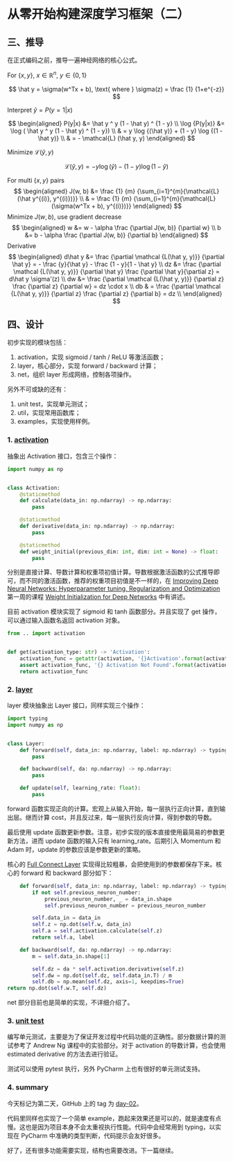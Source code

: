 # 从零开始构建深度学习框架（二）

## 三、推导

在正式编码之前，推导一遍神经网络的核心公式。

For $\{x, y\}$, $x \in \mathbb{R}^n$, $y \in \{0, 1\}$

$$
\hat y = \sigma(w^Tx + b), \text{ where } \sigma(z) = \frac {1} {1+e^{-z}}
$$

Interpret $\hat{y}=P(y=1|x)$

$$
\begin{aligned}
P(y|x) &= \hat y ^ y (1 - \hat y) ^ {1 - y} \\
\log {P(y|x)} &= \log ( \hat y ^ y (1 - \hat y) ^ {1 - y}) \\
& = y \log {(\hat y)} + (1 - y) \log {(1 - \hat y)} \\
& = - \mathcal{L} (\hat y, y)
\end{aligned}
$$

Minimize $\mathcal{L} (\hat y, y)$

$$
\mathcal{L} (\hat y, y) = - y \log {(\hat y)} - (1 - y) \log {(1 - \hat y)}
$$

For multi $\{x, y\}$ pairs
$$
\begin{aligned}
J(w, b) &= \frac {1} {m} {\sum_{i=1}^{m}{\mathcal{L}(\hat y^{(i)}, y^{(i)})}} \\
& = \frac {1} {m} {\sum_{i=1}^{m}{\mathcal{L}(\sigma(w^Tx + b), y^{(i)})}}
\end{aligned}
$$
Minimize $J(w, b)$, use gradient decrease
$$
\begin{aligned}
w &= w - \alpha \frac {\partial J(w, b)} {\partial w} \\
b &= b -  \alpha \frac {\partial J(w, b)} {\partial b}
\end{aligned}
$$
Derivative
$$
\begin{aligned}
d\hat y &= \frac {\partial \mathcal {L(\hat y, y)}} {\partial \hat y} = - \frac {y}{\hat y} - \frac {1 - y}{1 - \hat y} \\
dz &= \frac {\partial \mathcal {L(\hat y, y)}} {\partial \hat y} \frac {\partial \hat y}{\partial z} = d\hat y \sigma'(z) \\
dw &= \frac {\partial \mathcal {L(\hat y, y)}} {\partial z} \frac {\partial z} {\partial w} = dz \cdot x \\
db & =  \frac {\partial \mathcal {L(\hat y, y)}} {\partial z} \frac {\partial z} {\partial b} = dz \\
\end{aligned}
$$

## 四、设计

初步实现的模块包括：

1. activation，实现 sigmoid / tanh / ReLU 等激活函数；
2. layer，核心部分，实现 forward / backward 计算；
3. net，组织 layer 形成网络，控制各项操作。

另外不可或缺的还有：

1. unit test，实现单元测试；
2. util，实现常用函数库；
3. examples，实现使用样例。

### 1. [activation](https://github.com/SF-Zhou/TinyDNN/tree/day-02/tiny_dnn/activation)

抽象出 Activation 接口，包含三个操作：

```python
import numpy as np


class Activation:
    @staticmethod
    def calculate(data_in: np.ndarray) -> np.ndarray:
        pass

    @staticmethod
    def derivative(data_in: np.ndarray) -> np.ndarray:
        pass

    @staticmethod
    def weight_initial(previous_dim: int, dim: int = None) -> float:
        pass
```

分别是直接计算、导数计算和权重项初值计算。导数根据激活函数的公式推导即可，而不同的激活函数，推荐的权重项目初值是不一样的，在 [Improving Deep Neural Networks: Hyperparameter tuning, Regularization and Optimization](https://www.coursera.org/learn/deep-neural-network/home) 第一周的课程 [Weight Initialization for Deep Networks](https://www.coursera.org/learn/deep-neural-network/lecture/RwqYe/weight-initialization-for-deep-networks) 中有讲述。

目前 activation 模块实现了 sigmoid 和 tanh 函数部分。并且实现了 get 操作，可以通过输入函数名返回 activation 对象。

```python
from .. import activation


def get(activation_type: str) -> 'Activation':
    activation_func = getattr(activation, '{}Activation'.format(activation_type.capitalize()), None)
    assert activation_func, '{} Activation Not Found'.format(activation_type.capitalize())
    return activation_func
```

### 2. [layer](https://github.com/SF-Zhou/TinyDNN/tree/day-02/tiny_dnn/layer)

layer 模块抽象出 Layer 接口，同样实现三个操作：

```python
import typing
import numpy as np


class Layer:
    def forward(self, data_in: np.ndarray, label: np.ndarray) -> typing.Tuple[np.ndarray, np.ndarray]:
        pass

    def backward(self, da: np.ndarray) -> np.ndarray:
        pass

    def update(self, learning_rate: float):
        pass
```

forward 函数实现正向的计算。宏观上从输入开始，每一层执行正向计算，直到输出层。继而计算 cost，并且反过来，每一层执行反向计算，得到参数的导数。

最后使用 update 函数更新参数。注意，初步实现的版本直接使用最简易的参数更新方法，进而 update 函数的输入只有 learning_rate。后期引入 Momentum 和 Adam 时，update 的参数应该是参数更新的策略。

核心的 [Full Connect Layer](https://github.com/SF-Zhou/TinyDNN/blob/day-02/tiny_dnn/layer/full_connect_layer.py) 实现得比较粗暴，会把使用到的参数都保存下来。核心的 forward 和 backward 部分如下：

```python
    def forward(self, data_in: np.ndarray, label: np.ndarray) -> typing.Tuple[np.ndarray, np.ndarray]:
        if not self.previous_neuron_number:
            previous_neuron_number, _ = data_in.shape
            self.previous_neuron_number = previous_neuron_number

        self.data_in = data_in
        self.z = np.dot(self.w, data_in)
        self.a = self.activation.calculate(self.z)
        return self.a, label

    def backward(self, da: np.ndarray) -> np.ndarray:
        m = self.data_in.shape[1]

        self.dz = da * self.activation.derivative(self.z)
        self.dw = np.dot(self.dz, self.data_in.T) / m
        self.db = np.mean(self.dz, axis=1, keepdims=True)
return np.dot(self.w.T, self.dz)
```

net 部分目前也是简单的实现，不详细介绍了。

### 3. [unit test](https://github.com/SF-Zhou/TinyDNN/tree/day-02/tests)

编写单元测试，主要是为了保证开发过程中代码功能的正确性。部分数据计算的测试参考了 Andrew Ng 课程中的实验部分。对于 activation 的导数计算，也会使用 estimated derivative 的方法去进行验证。

测试可以使用 pytest 执行，另外 PyCharm 上也有很好的单元测试支持。

### 4. summary

今天标记为第二天，GitHub 上的 tag 为 [day-02](https://github.com/SF-Zhou/TinyDNN/tree/day-02/)。

代码里同样也实现了一个简单 example，跑起来效果还是可以的，就是速度有点慢。这也是因为项目本身不会太重视执行性能。代码中会经常用到 typing，以实现在 PyCharm 中准确的类型判断，代码提示会友好很多。

好了，还有很多功能需要实现，结构也需要改进。下一篇继续。

